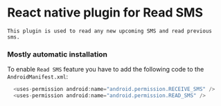 # React native plugin for Read SMS
	This plugin is used to read any new upcoming SMS and read previous sms. 

### Mostly automatic installation

To enable `Read SMS` feature you have to add the following code to the `AndroidManifest.xml`:

```java
  <uses-permission android:name="android.permission.RECEIVE_SMS" />
  <uses-permission android:name="android.permission.READ_SMS" />
```